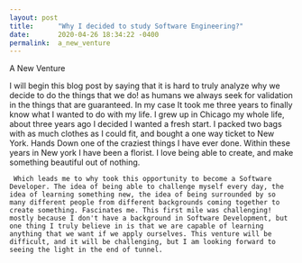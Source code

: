 ```yaml
---
layout: post
title:      "Why I decided to study Software Engineering?"
date:       2020-04-26 18:34:22 -0400
permalink:  a_new_venture
---
```


A New Venture 

   I will begin this blog post by saying that it is hard to truly analyze why we decide to do the things that we do! as humans we always seek for validation in the things that are guaranteed. In my case It took me three years to finally know what I wanted to do with my life. I grew up in Chicago my whole life, about three years ago I decided I wanted a fresh start. I packed two bags with as much clothes as I could fit, and bought a one way ticket to New York. Hands Down one of the craziest things I have ever done. Within these years in New york I have been a florist. I love being able to create, and make something beautiful out of nothing. 
	 
	 Which leads me to why took this opportunity to become a Software Developer. The idea of being able to challenge myself every day, the idea of learning something new, the idea of being surrounded by so many different people from different backgrounds coming together to create something. Fascinates me. This first mile was challenging! mostly because I don't have a background in Software Development, but one thing I truly believe in is that we are capable of learning anything that we want if we apply ourselves. This venture will be difficult, and it will be challenging, but I am looking forward to seeing the light in the end of tunnel. 
